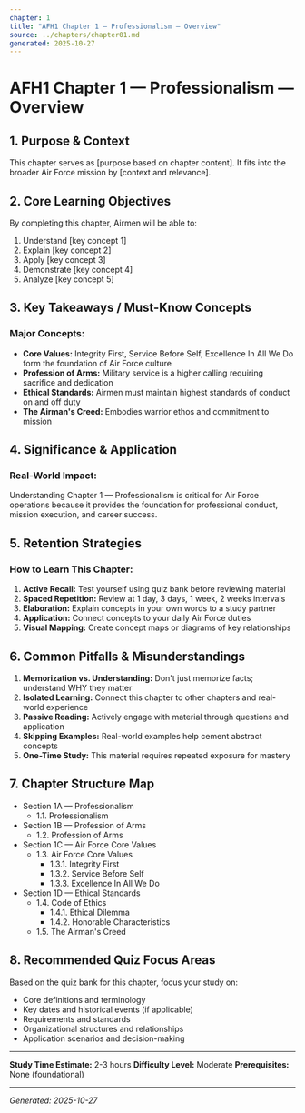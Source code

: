```yaml
---
chapter: 1
title: "AFH1 Chapter 1 — Professionalism — Overview"
source: ../chapters/chapter01.md
generated: 2025-10-27
---
```


# AFH1 Chapter 1 — Professionalism — Overview

## 1. Purpose & Context

This chapter serves as [purpose based on chapter content]. It fits into the broader Air Force mission by [context and relevance].

## 2. Core Learning Objectives

By completing this chapter, Airmen will be able to:

1. Understand [key concept 1]
2. Explain [key concept 2]
3. Apply [key concept 3]
4. Demonstrate [key concept 4]
5. Analyze [key concept 5]

## 3. Key Takeaways / Must-Know Concepts

### Major Concepts:


- **Core Values:** Integrity First, Service Before Self, Excellence In All We Do form the foundation of Air Force culture
- **Profession of Arms:** Military service is a higher calling requiring sacrifice and dedication
- **Ethical Standards:** Airmen must maintain highest standards of conduct on and off duty
- **The Airman's Creed:** Embodies warrior ethos and commitment to mission


## 4. Significance & Application

### Real-World Impact:

Understanding Chapter 1 — Professionalism is critical for Air Force operations because it provides the foundation for professional conduct, mission execution, and career success.

## 5. Retention Strategies

### How to Learn This Chapter:


1. **Active Recall:** Test yourself using quiz bank before reviewing material
2. **Spaced Repetition:** Review at 1 day, 3 days, 1 week, 2 weeks intervals
3. **Elaboration:** Explain concepts in your own words to a study partner
4. **Application:** Connect concepts to your daily Air Force duties
5. **Visual Mapping:** Create concept maps or diagrams of key relationships


## 6. Common Pitfalls & Misunderstandings


1. **Memorization vs. Understanding:** Don't just memorize facts; understand WHY they matter
2. **Isolated Learning:** Connect this chapter to other chapters and real-world experience
3. **Passive Reading:** Actively engage with material through questions and application
4. **Skipping Examples:** Real-world examples help cement abstract concepts
5. **One-Time Study:** This material requires repeated exposure for mastery


## 7. Chapter Structure Map

- Section 1A — Professionalism
  - 1.1. Professionalism
- Section 1B — Profession of Arms
  - 1.2. Profession of Arms
- Section 1C — Air Force Core Values
  - 1.3. Air Force Core Values
    - 1.3.1. Integrity First
    - 1.3.2. Service Before Self
    - 1.3.3. Excellence In All We Do
- Section 1D — Ethical Standards
  - 1.4. Code of Ethics
    - 1.4.1. Ethical Dilemma
    - 1.4.2. Honorable Characteristics
  - 1.5. The Airman's Creed

## 8. Recommended Quiz Focus Areas

Based on the quiz bank for this chapter, focus your study on:


- Core definitions and terminology
- Key dates and historical events (if applicable)
- Requirements and standards
- Organizational structures and relationships
- Application scenarios and decision-making


---

**Study Time Estimate:** 2-3 hours
**Difficulty Level:** Moderate
**Prerequisites:** None (foundational)

---

*Generated: 2025-10-27*
